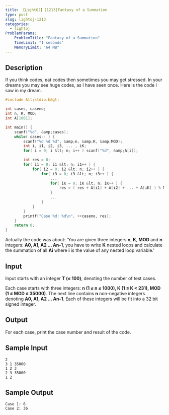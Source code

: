 ```yaml
---
title: 【LightOJ】[1213]Fantasy of a Summation
type: post
slug: lightoj-1213
categories:
  - lightoj
ProblemParams:
    ProblemTitle: "Fantasy of a Summation"
    TimeLimit: "1 seconds"
    MemoryLimit: "64 MB"
---
```


## Description

If you think codes, eat codes then sometimes you may get stressed. In your dreams you may see huge codes, as I have seen once. Here is the code I saw in my dream.

```cpp
#include &lt;stdio.h&gt;

int cases, caseno;
int n, K, MOD;
int A[1001];

int main() {
    scanf("%d", &amp;cases);
    while( cases-- ) {
        scanf("%d %d %d", &amp;n, &amp;K, &amp;MOD);
        int i, i1, i2, i3, ... , iK;
        for( i = 0; i &lt; n; i++ ) scanf("%d", &amp;A[i]);

        int res = 0;
        for( i1 = 0; i1 &lt; n; i1++ ) {
            for( i2 = 0; i2 &lt; n; i2++ ) {
                for( i3 = 0; i3 &lt; n; i3++ ) {
                    ...
                    for( iK = 0; iK &lt; n; iK++ ) {
                        res = ( res + A[i1] + A[i2] + ... + A[iK] ) % MOD;
                    }
                    ...
                }
            }
        }
        printf("Case %d: %d\n", ++caseno, res);
    }
    return 0;
}
```

Actually the code was about: 'You are given three integers **n**, **K**, **MOD** and **n** integers: **A0, A1, A2 ... An-1**, you have to write **K** nested loops and calculate the summation of all **Ai** where **i** is the value of any nested loop variable.'

## Input

Input starts with an integer **T (≤ 100)**, denoting the number of test cases.

Each case starts with three integers: **n (1 ≤ n ≤ 1000), K (1 ≤ K < 231), MOD (1 ≤ MOD ≤ 35000)**. The next line contains **n** non-negative integers denoting **A0, A1, A2 ... An-1**. Each of these integers will be fit into a 32 bit signed integer.

## Output

For each case, print the case number and result of the code.

## Sample Input

```
2
3 1 35000
1 2 3
2 3 35000
1 2

```

## Sample Output

```
Case 1: 6
Case 2: 36

```
